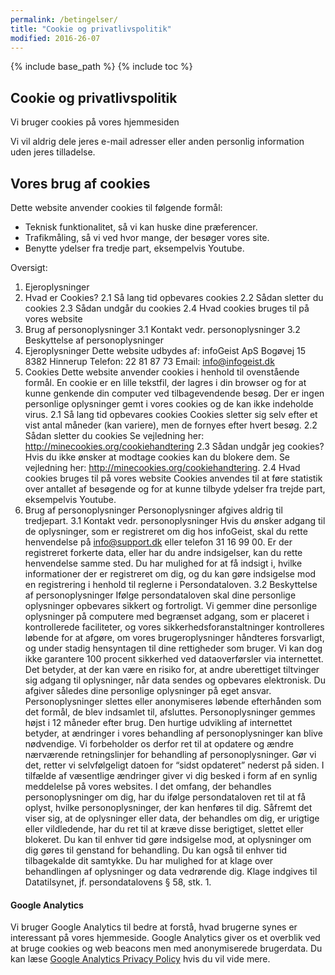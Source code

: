 ```yaml
---
permalink: /betingelser/
title: "Cookie og privatlivspolitik"
modified: 2016-26-07
---
```


{% include base_path %}
{% include toc %}

## Cookie og privatlivspolitik

Vi bruger cookies på vores hjemmesiden

Vi vil aldrig dele jeres e-mail adresser eller anden personlig information uden jeres tilladelse.

## Vores brug af cookies

Dette website anvender cookies til følgende formål:
- Teknisk funktionalitet, så vi kan huske dine præferencer.
- Trafikmåling, så vi ved hvor mange, der besøger vores site.
- Benytte ydelser fra tredje part, eksempelvis Youtube.

Oversigt:
1. Ejeroplysninger
2. Hvad er Cookies?
2.1 Så lang tid opbevares cookies
2.2 Sådan sletter du cookies
2.3 Sådan undgår du cookies
2.4 Hvad cookies bruges til på vores website
3. Brug af personoplysninger
3.1 Kontakt vedr. personoplysninger
3.2 Beskyttelse af personoplysninger
1. Ejeroplysninger
Dette website udbydes af:
infoGeist ApS
Bogøvej 15
8382 Hinnerup
Telefon: 22 81 87 73
Email: info@infogeist.dk
2. Cookies
Dette website anvender cookies i henhold til ovenstående formål. En cookie er en lille tekstfil, der lagres i din browser og for at kunne genkende din computer ved tilbagevendende besøg. Der er ingen personlige oplysninger gemt i vores cookies og de kan ikke indeholde virus.
2.1 Så lang tid opbevares cookies
Cookies sletter sig selv efter et vist antal måneder (kan variere), men de fornyes efter hvert besøg.
2.2 Sådan sletter du cookies
Se vejledning her: http://minecookies.org/cookiehandtering
2.3 Sådan undgår jeg cookies?
Hvis du ikke ønsker at modtage cookies kan du blokere dem. Se vejledning her: http://minecookies.org/cookiehandtering.
2.4 Hvad cookies bruges til på vores website
Cookies anvendes til at føre statistik over antallet af besøgende og for at kunne tilbyde ydelser fra trejde part, eksempelvis Youtube.
3. Brug af personoplysninger
Personoplysninger afgives aldrig til tredjepart.
3.1 Kontakt vedr. personoplysninger
Hvis du ønsker adgang til de oplysninger, som er registreret om dig hos infoGeist, skal du rette henvendelse på info@support.dk eller telefon 31 16 99 00. Er der registreret forkerte data, eller har du andre indsigelser, kan du rette henvendelse samme sted. Du har mulighed for at få indsigt i, hvilke informationer der er registreret om dig, og du kan gøre indsigelse mod en registrering i henhold til reglerne i Persondataloven.
3.2 Beskyttelse af personoplysninger
Ifølge persondataloven skal dine personlige oplysninger opbevares sikkert og fortroligt. Vi gemmer dine personlige oplysninger på computere med begrænset adgang, som er placeret i kontrollerede faciliteter, og vores sikkerhedsforanstaltninger kontrolleres løbende for at afgøre, om vores brugeroplysninger håndteres forsvarligt, og under stadig hensyntagen til dine rettigheder som bruger. Vi kan dog ikke garantere 100 procent sikkerhed ved dataoverførsler via internettet. Det betyder, at der kan være en risiko for, at andre uberettiget tiltvinger sig adgang til oplysninger, når data sendes og opbevares elektronisk. Du afgiver således dine personlige oplysninger på eget ansvar.
Personoplysninger slettes eller anonymiseres løbende efterhånden som det formål, de blev indsamlet til, afsluttes. Personoplysninger gemmes højst i 12 måneder efter brug.
Den hurtige udvikling af internettet betyder, at ændringer i vores behandling af personoplysninger kan blive nødvendige. Vi forbeholder os derfor ret til at opdatere og ændre nærværende retningslinjer for behandling af personoplysninger. Gør vi det, retter vi selvfølgeligt datoen for “sidst opdateret” nederst på siden. I tilfælde af væsentlige ændringer giver vi dig besked i form af en synlig meddelelse på vores websites.
I det omfang, der behandles personoplysninger om dig, har du ifølge persondataloven ret til at få oplyst, hvilke personoplysninger, der kan henføres til dig. Såfremt det viser sig, at de oplysninger eller data, der behandles om dig, er urigtige eller vildledende, har du ret til at kræve disse berigtiget, slettet eller blokeret. Du kan til enhver tid gøre indsigelse mod, at oplysninger om dig gøres til genstand for behandling. Du kan også til enhver tid tilbagekalde dit samtykke. Du har mulighed for at klage over behandlingen af oplysninger og data vedrørende dig. Klage indgives til Datatilsynet, jf. persondatalovens § 58, stk. 1.

#### Google Analytics


Vi bruger Google Analytics til bedre at forstå, hvad brugerne synes er interessant på vores hjemmeside. Google Analytics giver os et overblik ved at bruge cookies og web beacons men med anonymiserede brugerdata. Du kan læse [Google Analytics Privacy Policy](http://www.google.com/analytics/learn/privacy.html) hvis du vil vide mere.
